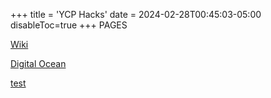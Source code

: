 +++
title = 'YCP Hacks'
date = 2024-02-28T00:45:03-05:00
disableToc=true
+++
PAGES 

[Wiki](/wiki)

[Digital Ocean](/post)

[test](/test)



